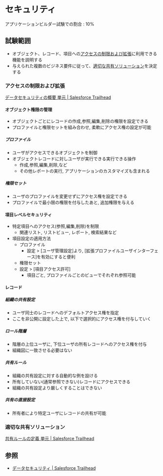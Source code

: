 # セキュリティ

アプリケーションビルダー試験での割合 : 10%

## 試験範囲

- オブジェクト、レコード、項目への[アクセスの制限および拡張](security.md#アクセスの制限および拡張)に利用できる機能を説明する
- 与えられた複数のビジネス要件に従って、[適切な共有ソリューション](security.md#適切な共有ソリューション)を決定する

### アクセスの制限および拡張

[データセキュリティの概要 単元 | Salesforce Trailhead](https://trailhead.salesforce.com/ja/content/learn/modules/data_security/data_security_overview)

#### オブジェクト権限の管理
- オブジェクトごとにレコードの作成,参照,編集,削除の権限を設定できる
- プロファイルと権限セットを組み合わせ, 柔軟にアクセス権の設定が可能

##### プロファイル
- ユーザがアクセスできるオブジェクトを制御
- オブジェクトレコードに対しユーザが実行できる実行できる操作
  - 作成,参照,編集,削除,など
  - その他レポートの実行, アプリケーションのカスタマイズも含まれる

##### 権限セット
- ユーザのプロファイルを変更せずにアクセス権を設定できる
- プロファイルで最小限の権限を付与したあと, 追加権限を与える

#### 項目レベルセキュリティ
- 特定項目へのアクセス(参照,編集,削除)を制限
  - 関連リスト, リストビュー, レポート, 検索結果など
- 項目設定の適用方法
  - プロファイル
    - 設定 > [ユーザ管理設定]より, [拡張プロファイルユーザインターフェース]を有効にすると便利
  - 権限セット
  - 設定 > [項目アクセス許可]
    - 項目ごと, プロファイルごとのビューでそれぞれ参照可能

#### レコード

##### 組織の共有設定
- ユーザ同士のレコードへのデフォルトアクセス権を指定
- ここを非公開に設定した上で, 以下で選択的にアクセス権を付与していく

##### ロール階層
- 階層の上位ユーザに, 下位ユーザの所有レコードへのアクセス権を付与
- 組織図に一致させる必要はない

##### 共有ルール
- 組織の共有設定に対する自動的な例を設ける
- 所有していない(通常参照できない)レコードにアクセスできる
- 組織の共有設定より厳しくすることはできない

##### 共有の直接設定
- 所有者により特定ユーザにレコードの共有が可能

### 適切な共有ソリューション

[共有ルールの定義 単元 | Salesforce Trailhead](https://trailhead.salesforce.com/ja/content/learn/modules/data_security/data_security_overview)



## 参照

- [データセキュリティ | Salesforce Trailhead](https://trailhead.salesforce.com/ja/content/learn/modules/data_security)
